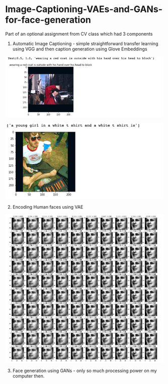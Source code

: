# Image-Captioning-VAEs-and-GANs-for-face-generation
Part of an optional assignment from CV class which had 3 components
1. Automatic Image Captioning - simple straightforward transfer learning using VGG and then caption generation using Glove Embeddings

![alt text](https://github.com/emiljoswin/Image-Captioning-VAEs-and-GANs-for-face-generation/blob/master/sample1.png)

![alt text](https://github.com/emiljoswin/Image-Captioning-VAEs-and-GANs-for-face-generation/blob/master/sample2.png)

2. Encoding Human faces using VAE

![alt text](https://github.com/emiljoswin/Image-Captioning-VAEs-and-GANs-for-face-generation/blob/master/sample3.png)

3. Face generation using GANs - only so much processing power on my computer then.




